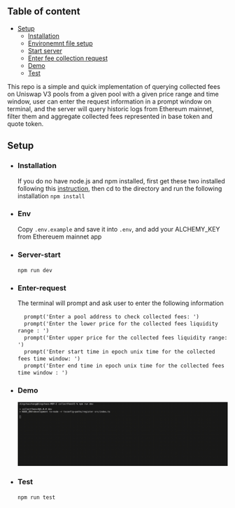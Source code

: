 ## Table of content

- [Setup](#Setup)
    - [Installation](#Installation)
    - [Environemnt file setup](#Env)
    - [Start server](#Server-start)
    - [Enter fee collection request](#Enter-request)
    - [Demo](#Demo)
    - [Test](#Test)

This repo is a simple and quick implementation of querying collected fees on Uniswap V3 pools from a given pool with a given price range and time window, user can enter the request information in a prompt window on terminal, and the server will query historic logs from Ethereum mainnet, filter them and aggregate collected fees represented in base token and quote token. 

## Setup

- ### Installation
    If you do no have node.js and npm installed, first get these two installed following this [instruction](https://radixweb.com/blog/installing-npm-and-nodejs-on-windows-and-mac), then cd to the directory and run the following installation
    `npm install`
- ### Env
    Copy `.env.example` and save it into `.env`, and add your ALCHEMY_KEY from Ethereuem mainnet app 
- ### Server-start
    `npm run dev`
- ### Enter-request
    The terminal will prompt and ask user to enter the following information
    ```
      prompt('Enter a pool address to check collected fees: ')
      prompt('Enter the lower price for the collected fees liquidity range : ')
      prompt('Enter upper price for the collected fees liquidity range: ')
      prompt('Enter start time in epoch unix time for the collected fees time window: ')
      prompt('Enter end time in epoch unix time for the collected fees time window : ')
    ```
    
- ### Demo
    ![demo](https://raw.githubusercontent.com/dingchaoz/UniV3FeeCollector/functionImp/output.gif)
- ### Test

    `npm run test`

